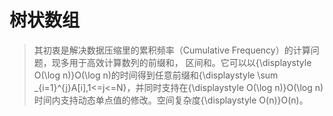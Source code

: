 # 树状数组

> 其初衷是解决数据压缩里的累积频率（Cumulative Frequency）的计算问题，现多用于高效计算数列的前缀和， 区间和。它可以以{\displaystyle O(\log n)}O(\log n)的时间得到任意前缀和{\displaystyle \sum _{i=1}^{j}A[i],1<=j<=N}，并同时支持在{\displaystyle O(\log n)}O(\log n)时间内支持动态单点值的修改。空间复杂度{\displaystyle O(n)}O(n)。

